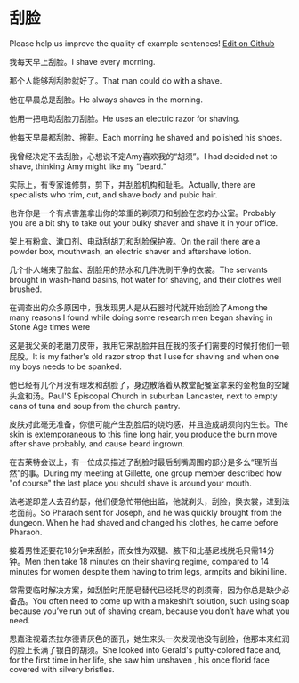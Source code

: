 # 刮脸

Please help us improve the quality of example sentences! [Edit on Github](https://github.com/jiyushe/jiyu-example-sentence-source/blob/main/chinese/gualian.md)

<p><span class="chinese">我每天早上刮脸。</span><span class="english">I shave every morning.</span></p>

<p><span class="chinese">那个人能够刮刮脸就好了。</span><span class="english">That man could do with a shave.</span></p>

<p><span class="chinese">他在早晨总是刮脸。</span><span class="english">He always shaves in the morning.</span></p>

<p><span class="chinese">他用一把电动刮脸刀刮脸。</span><span class="english">He uses an electric razor for shaving.</span></p>

<p><span class="chinese">他每天早晨都刮脸、擦鞋。</span><span class="english">Each morning he shaved and polished his shoes.</span></p>

<p><span class="chinese">我曾经决定不去刮脸，心想说不定Amy喜欢我的“胡须”。</span><span class="english">I had decided not to shave, thinking Amy might like my “beard.”</span></p>

<p><span class="chinese">实际上，有专家谁修剪，剪下，并刮脸机构和耻毛。</span><span class="english">Actually, there are specialists who trim, cut, and shave body and pubic hair.</span></p>

<p><span class="chinese">也许你是一个有点害羞拿出你的笨重的剃须刀和刮脸在您的办公室。</span><span class="english">Probably you are a bit shy to take out your bulky shaver and shave it in your office.</span></p>

<p><span class="chinese">架上有粉盒、漱口剂、电动刮胡刀和刮脸保护液。</span><span class="english">On the rail there are a powder box, mouthwash, an electric shaver and aftershave lotion.</span></p>

<p><span class="chinese">几个仆人端来了脸盆、刮脸用的热水和几件洗刷干净的衣裳。</span><span class="english">The servants brought in wash-hand basins, hot water for shaving, and their clothes well brushed.</span></p>

<p><span class="chinese">在调查出的众多原因中，我发现男人是从石器时代就开始刮脸了</span><span class="english">Among the many reasons I found while doing some research men began shaving in Stone Age times were</span></p>

<p><span class="chinese">这是我父亲的老磨刀皮带，我用它来刮脸并且在我的孩子们需要的时候打他们一顿屁股。</span><span class="english">It is my father's old razor strop that I use for shaving and when one my boys needs to be spanked.</span></p>

<p><span class="chinese">他已经有几个月没有理发和刮脸了，身边散落着从教堂配餐室拿来的金枪鱼的空罐头盒和汤。</span><span class="english">Paul'S Episcopal Church in suburban Lancaster, next to empty cans of tuna and soup from the church pantry.</span></p>

<p><span class="chinese">皮肤对此毫无准备，你很可能产生刮脸后的烧灼感，并且造成胡须向内生长。</span><span class="english">The skin is extemporaneous to this fine long hair, you produce the burn move after shave probably, and cause beard ingrown.</span></p>

<p><span class="chinese">在吉莱特会议上，有一位成员描述了刮脸时最后刮嘴周围的部分是多么“理所当然”的事。</span><span class="english">During my meeting at Gillette, one group member described how "of course" the last place you should shave is around your mouth.</span></p>

<p><span class="chinese">法老遂即差人去召约瑟，他们便急忙带他出监，他就剃头，刮脸，换衣裳，进到法老面前。</span><span class="english">So Pharaoh sent for Joseph, and he was quickly brought from the dungeon. When he had shaved and changed his clothes, he came before Pharaoh.</span></p>

<p><span class="chinese">接着男性还要花18分钟来刮脸，而女性为双腿、腋下和比基尼线脱毛只需14分钟。</span><span class="english">Men then take 18 minutes on their shaving regime, compared to 14 minutes for women despite them having to trim legs, armpits and bikini line.</span></p>

<p><span class="chinese">常需要临时解决方案，如刮脸时用肥皂替代已经耗尽的剃须膏，因为你总是缺少必备品。</span><span class="english">You often need to come up with a makeshift solution, such using soap because you’ve run out of shaving cream, because you don’t have what you need.</span></p>

<p><span class="chinese">思嘉注视着杰拉尔德青灰色的面孔，她生来头一次发现他没有刮脸，他那本来红润的脸上长满了银白的胡须。</span><span class="english">She looked into Gerald's putty-colored face and, for the first time in her life, she saw him unshaven , his once florid face covered with silvery bristles.</span></p>

